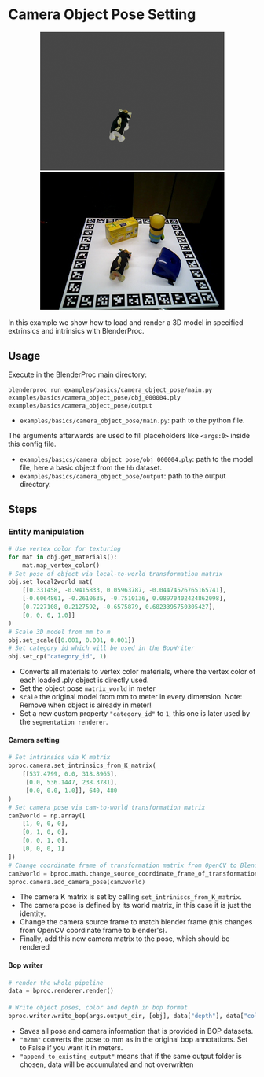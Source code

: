 # Camera Object Pose Setting

<p align="center">
<img src="../../../images/camera_object_pose_rendering_0.jpg" alt="Front readme image" width=375>
<img src="../../../images/camera_object_pose_hb_val_3_0.jpg" alt="Front readme image" width=375>
</p>

In this example we show how to load and render a 3D model in specified extrinsics and intrinsics with BlenderProc.

## Usage

Execute in the BlenderProc main directory:

```
blenderproc run examples/basics/camera_object_pose/main.py examples/basics/camera_object_pose/obj_000004.ply examples/basics/camera_object_pose/output
```

* `examples/basics/camera_object_pose/main.py`: path to the python file.

The arguments afterwards are used to fill placeholders like `<args:0>` inside this config file.
* `examples/basics/camera_object_pose/obj_000004.ply`: path to the model file, here a basic object from the `hb` dataset.
* `examples/basics/camera_object_pose/output`: path to the output directory.

## Steps

### Entity manipulation

```python
# Use vertex color for texturing
for mat in obj.get_materials():
    mat.map_vertex_color()
# Set pose of object via local-to-world transformation matrix
obj.set_local2world_mat(
    [[0.331458, -0.9415833, 0.05963787, -0.04474526765165741],
    [-0.6064861, -0.2610635, -0.7510136, 0.08970402424862098],
    [0.7227108, 0.2127592, -0.6575879, 0.6823395750305427],
    [0, 0, 0, 1.0]]
)
# Scale 3D model from mm to m
obj.set_scale([0.001, 0.001, 0.001])
# Set category id which will be used in the BopWriter
obj.set_cp("category_id", 1)
```

* Converts all materials to vertex color materials, where the vertex color of each loaded .ply object is directly used.
* Set the object pose `matrix_world` in meter
* `scale` the original model from mm to meter in every dimension. Note: Remove when object is already in meter! 
* Set a new custom property `"category_id"` to `1`, this one is later used by the `segmentation renderer`.

#### Camera setting

```python
# Set intrinsics via K matrix
bproc.camera.set_intrinsics_from_K_matrix(
    [[537.4799, 0.0, 318.8965],
     [0.0, 536.1447, 238.3781],
     [0.0, 0.0, 1.0]], 640, 480
)
# Set camera pose via cam-to-world transformation matrix
cam2world = np.array([
    [1, 0, 0, 0],
    [0, 1, 0, 0],
    [0, 0, 1, 0],
    [0, 0, 0, 1]
])
# Change coordinate frame of transformation matrix from OpenCV to Blender coordinates
cam2world = bproc.math.change_source_coordinate_frame_of_transformation_matrix(cam2world, ["X", "-Y", "-Z"])
bproc.camera.add_camera_pose(cam2world)
```

* The camera K matrix is set by calling `set_intriniscs_from_K_matrix`.
* The camera pose is defined by its world matrix, in this case it is just the identity.
* Change the camera source frame to match blender frame (this changes from OpenCV coordinate frame to blender's).
* Finally, add this new camera matrix to the pose, which should be rendered

#### Bop writer

```python
# render the whole pipeline
data = bproc.renderer.render()

# Write object poses, color and depth in bop format
bproc.writer.write_bop(args.output_dir, [obj], data["depth"], data["colors"], m2mm=True, append_to_existing_output=True)
```

* Saves all pose and camera information that is provided in BOP datasets.
* `"m2mm"` converts the pose to mm as in the original bop annotations. Set to False if you want it in meters.
* `"append_to_existing_output"` means that if the same output folder is chosen, data will be accumulated and not overwritten
